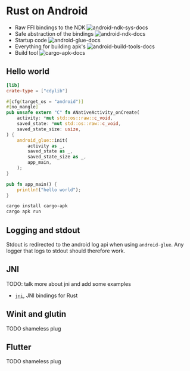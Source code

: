 # Rust on Android

 - Raw FFI bindings to the NDK ![android-ndk-sys-docs][android-ndk-sys-badge]
 - Safe abstraction of the bindings ![android-ndk-docs][android-ndk-badge]
 - Startup code ![android-glue-docs][android-glue-badge]
 - Everything for building apk's ![android-build-tools-docs][android-build-tools-badge]
 - Build tool ![cargo-apk-docs][cargo-apk-badge]

## Hello world

```toml
[lib]
crate-type = ["cdylib"]
```

```rust
#[cfg(target_os = "android")]
#[no_mangle]
pub unsafe extern "C" fn ANativeActivity_onCreate(
    activity: *mut std::os::raw::c_void,
    saved_state: *mut std::os::raw::c_void,
    saved_state_size: usize,
) {
    android_glue::init(
        activity as _,
        saved_state as _,
        saved_state_size as _,
        app_main,
    );
}

pub fn app_main() {
    println!("hello world");
}
```

```sh
cargo install cargo-apk
cargo apk run
```

## Logging and stdout
Stdout is redirected to the android log api when using `android-glue`. Any logger that logs to
stdout should therefore work.

## JNI
TODO: talk more about jni and add some examples

- [`jni`](https://crates.io/crates/jni), JNI bindings for Rust

## Winit and glutin
TODO shameless plug

## Flutter
TODO shameless plug

[android-ndk-sys-docs]: https://docs.rs/android-ndk-sys
[android-ndk-sys-badge]: https://docs.rs/android-ndk-sys/badge.svg
[android-ndk-docs]: https://docs.rs/android-ndk
[android-ndk-badge]: https://docs.rs/android-ndk/badge.svg
[android-glue-docs]: https://docs.rs/android-glue
[android-glue-badge]: https://docs.rs/android-glue/badge.svg
[android-build-tools-docs]: https://docs.rs/android-build-tools
[android-build-tools-badge]: https://docs.rs/android-build-tools/badge.svg
[cargo-apk-docs]: https://docs.rs/cargo-apk
[cargo-apk-badge]: https://docs.rs/cargo-apk/badge.svg
